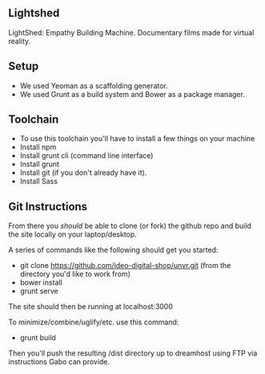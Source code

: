 ## Lightshed
LightShed: Empathy Building Machine. Documentary films made for virtual reality.
## Setup
- We used Yeoman as a scaffolding generator.
- We used Grunt as a build system and Bower as a package manager.
## Toolchain
- To use this toolchain you'll have to install a few things on your machine
- Install npm
- Install grunt cli (command line interface)
- Install grunt
- Install git (if you don't already have it).
- Install Sass
## Git Instructions
From there you *should* be able to clone (or fork) the github repo and build the site locally on your laptop/desktop.  

A series of commands like the following should get you started:
 - git clone https://github.com/ideo-digital-shop/unvr.git (from the directory you'd like to work from)
 - bower install
 - grunt serve

The site should then be running at localhost:3000

To minimize/combine/uglify/etc. use this command:
 - grunt build

Then you'll push the resulting /dist directory up to dreamhost using FTP via instructions Gabo can provide.  
